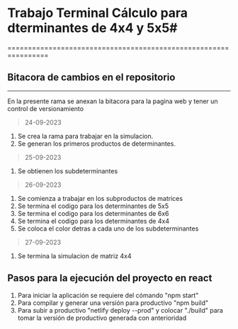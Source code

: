 # Trabajo Terminal Cálculo para dterminantes de 4x4 y 5x5#
================================================================
## Bitacora de cambios en el repositorio
----------------------------------------------------------------
En la presente rama se anexan la bitacora para la pagina web y tener un control de versionamiento

>24-09-2023
1. Se crea la rama para trabajar en la simulacion.
2. Se generan los primeros productos de determinantes.

>25-09-2023
1. Se obtienen los subdeterminantes 

>26-09-2023
1. Se comienza a trabajar en los subproductos de matrices
2. Se termina el codigo para los determinantes de 5x5
3. Se termina el codigo para los determinantes de 6x6
4. Se termina el codigo para los determinantes de 4x4
5. Se coloca el color detras a cada uno de los subdeterminantes

>27-09-2023
1. Se termina la simulacion de matriz 4x4

## Pasos para la ejecución del proyecto en react
1. Para iniciar la aplicación se requiere del cómando "npm start"
2. Para compilar y generar una versión para productivo "npm build"
3. Para subir a productivo "netlify deploy --prod" y colocar "./build" para tomar la versión de productivo generada con anterioridad